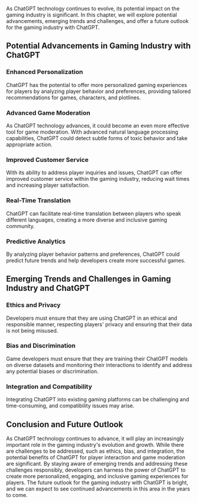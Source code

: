 
As ChatGPT technology continues to evolve, its potential impact on the gaming industry is significant. In this chapter, we will explore potential advancements, emerging trends and challenges, and offer a future outlook for the gaming industry with ChatGPT.

Potential Advancements in Gaming Industry with ChatGPT
------------------------------------------------------

### Enhanced Personalization

ChatGPT has the potential to offer more personalized gaming experiences for players by analyzing player behavior and preferences, providing tailored recommendations for games, characters, and plotlines.

### Advanced Game Moderation

As ChatGPT technology advances, it could become an even more effective tool for game moderation. With advanced natural language processing capabilities, ChatGPT could detect subtle forms of toxic behavior and take appropriate action.

### Improved Customer Service

With its ability to address player inquiries and issues, ChatGPT can offer improved customer service within the gaming industry, reducing wait times and increasing player satisfaction.

### Real-Time Translation

ChatGPT can facilitate real-time translation between players who speak different languages, creating a more diverse and inclusive gaming community.

### Predictive Analytics

By analyzing player behavior patterns and preferences, ChatGPT could predict future trends and help developers create more successful games.

Emerging Trends and Challenges in Gaming Industry and ChatGPT
-------------------------------------------------------------

### Ethics and Privacy

Developers must ensure that they are using ChatGPT in an ethical and responsible manner, respecting players' privacy and ensuring that their data is not being misused.

### Bias and Discrimination

Game developers must ensure that they are training their ChatGPT models on diverse datasets and monitoring their interactions to identify and address any potential biases or discrimination.

### Integration and Compatibility

Integrating ChatGPT into existing gaming platforms can be challenging and time-consuming, and compatibility issues may arise.

Conclusion and Future Outlook
-----------------------------

As ChatGPT technology continues to advance, it will play an increasingly important role in the gaming industry's evolution and growth. While there are challenges to be addressed, such as ethics, bias, and integration, the potential benefits of ChatGPT for player interaction and game moderation are significant. By staying aware of emerging trends and addressing these challenges responsibly, developers can harness the power of ChatGPT to create more personalized, engaging, and inclusive gaming experiences for players. The future outlook for the gaming industry with ChatGPT is bright, and we can expect to see continued advancements in this area in the years to come.

